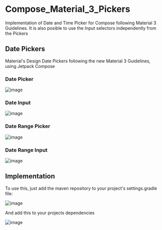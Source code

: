 # Compose_Material_3_Pickers
Implementation of Date and Time Picker for Compose following Material 3 Guidelines. It is also posible to use the Input selectors independently from the Pickers

## Date Pickers
Material's Design Date Pickers following the new Material 3 Guidelines, using Jetpack Compose

### Date Picker
![image](https://user-images.githubusercontent.com/42007283/201744904-255478db-b0d0-4af6-b2b3-b5ed7559d7e1.png)

### Date Input
![image](https://user-images.githubusercontent.com/42007283/201745013-22968302-d13b-42f0-b5ab-bbe5efb9fef6.png)

### Date Range Picker
![image](https://user-images.githubusercontent.com/42007283/201745368-bea05692-5a74-4d89-8fef-c3ecedd34909.png)

### Date Range Input
![image](https://user-images.githubusercontent.com/42007283/201745449-36c7d913-493e-469f-aef7-970931cd9685.png)

## Implementation

To use this, just add the maven repository to your project's settings.gradle file:

![image](https://user-images.githubusercontent.com/42007283/203427829-96f2e334-4140-4ac8-88d1-5f1ccf0f4dfe.png)

And add this to your projects dependencies

![image](https://user-images.githubusercontent.com/42007283/203427868-5e597a19-b31d-4155-8a39-fa9341b2ce68.png)
